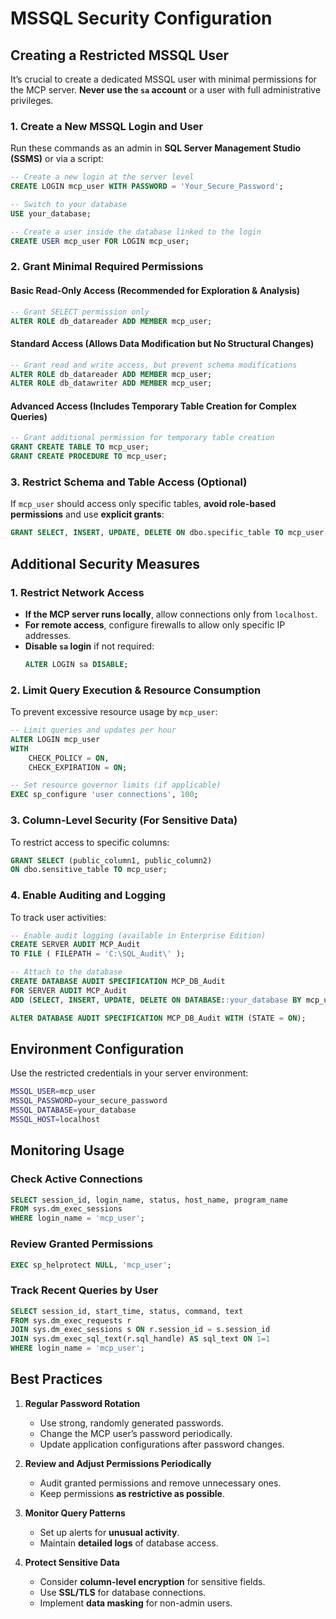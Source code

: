 # **MSSQL Security Configuration**

## **Creating a Restricted MSSQL User**

It’s crucial to create a dedicated MSSQL user with minimal permissions for the MCP server. **Never use the ****`sa`**** account** or a user with full administrative privileges.

### **1. Create a New MSSQL Login and User**

Run these commands as an admin in **SQL Server Management Studio (SSMS)** or via a script:

```sql
-- Create a new login at the server level
CREATE LOGIN mcp_user WITH PASSWORD = 'Your_Secure_Password';

-- Switch to your database
USE your_database;

-- Create a user inside the database linked to the login
CREATE USER mcp_user FOR LOGIN mcp_user;
```

### **2. Grant Minimal Required Permissions**

#### **Basic Read-Only Access (Recommended for Exploration & Analysis)**

```sql
-- Grant SELECT permission only
ALTER ROLE db_datareader ADD MEMBER mcp_user;
```

#### **Standard Access (Allows Data Modification but No Structural Changes)**

```sql
-- Grant read and write access, but prevent schema modifications
ALTER ROLE db_datareader ADD MEMBER mcp_user;
ALTER ROLE db_datawriter ADD MEMBER mcp_user;
```

#### **Advanced Access (Includes Temporary Table Creation for Complex Queries)**

```sql
-- Grant additional permission for temporary table creation
GRANT CREATE TABLE TO mcp_user;
GRANT CREATE PROCEDURE TO mcp_user;
```

### **3. Restrict Schema and Table Access (Optional)**

If `mcp_user` should access only specific tables, **avoid role-based permissions** and use **explicit grants**:

```sql
GRANT SELECT, INSERT, UPDATE, DELETE ON dbo.specific_table TO mcp_user;
```

## **Additional Security Measures**

### **1. Restrict Network Access**

- **If the MCP server runs locally**, allow connections only from `localhost`.
- **For remote access**, configure firewalls to allow only specific IP addresses.
- **Disable ****`sa`**** login** if not required:
  ```sql
  ALTER LOGIN sa DISABLE;
  ```

### **2. Limit Query Execution & Resource Consumption**

To prevent excessive resource usage by `mcp_user`:

```sql
-- Limit queries and updates per hour
ALTER LOGIN mcp_user 
WITH 
    CHECK_POLICY = ON, 
    CHECK_EXPIRATION = ON;

-- Set resource governor limits (if applicable)
EXEC sp_configure 'user connections', 100;
```

### **3. Column-Level Security (For Sensitive Data)**

To restrict access to specific columns:

```sql
GRANT SELECT (public_column1, public_column2) 
ON dbo.sensitive_table TO mcp_user;
```

### **4. Enable Auditing and Logging**

To track user activities:

```sql
-- Enable audit logging (available in Enterprise Edition)
CREATE SERVER AUDIT MCP_Audit 
TO FILE ( FILEPATH = 'C:\SQL_Audit\' );

-- Attach to the database
CREATE DATABASE AUDIT SPECIFICATION MCP_DB_Audit
FOR SERVER AUDIT MCP_Audit
ADD (SELECT, INSERT, UPDATE, DELETE ON DATABASE::your_database BY mcp_user);

ALTER DATABASE AUDIT SPECIFICATION MCP_DB_Audit WITH (STATE = ON);
```

## **Environment Configuration**

Use the restricted credentials in your server environment:

```bash
MSSQL_USER=mcp_user
MSSQL_PASSWORD=your_secure_password
MSSQL_DATABASE=your_database
MSSQL_HOST=localhost
```

## **Monitoring Usage**

### **Check Active Connections**

```sql
SELECT session_id, login_name, status, host_name, program_name
FROM sys.dm_exec_sessions
WHERE login_name = 'mcp_user';
```

### **Review Granted Permissions**

```sql
EXEC sp_helprotect NULL, 'mcp_user';
```

### **Track Recent Queries by User**

```sql
SELECT session_id, start_time, status, command, text
FROM sys.dm_exec_requests r
JOIN sys.dm_exec_sessions s ON r.session_id = s.session_id
JOIN sys.dm_exec_sql_text(r.sql_handle) AS sql_text ON 1=1
WHERE login_name = 'mcp_user';
```

## **Best Practices**

1. **Regular Password Rotation**

   - Use strong, randomly generated passwords.
   - Change the MCP user’s password periodically.
   - Update application configurations after password changes.

2. **Review and Adjust Permissions Periodically**

   - Audit granted permissions and remove unnecessary ones.
   - Keep permissions **as restrictive as possible**.

3. **Monitor Query Patterns**

   - Set up alerts for **unusual activity**.
   - Maintain **detailed logs** of database access.

4. **Protect Sensitive Data**

   - Consider **column-level encryption** for sensitive fields.
   - Use **SSL/TLS** for database connections.
   - Implement **data masking** for non-admin users.



